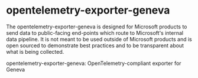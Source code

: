 # opentelemetry-exporter-geneva

The opentelemetry-exporter-geneva is designed for Microsoft products to send data to public-facing end-points which route to Microsoft's internal data pipeline. It is not meant to be used outside of Microsoft products and is open sourced to demonstrate best practices and to be transparent about what is being collected.

opentelemetry-exporter-geneva: OpenTelemetry-compliant exporter for Geneva

